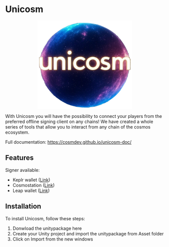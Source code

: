 # Unicosm

<p align="center">
<img src="https://github.com/cosmDev/Unicosm/blob/main/Icon/github/unicosm3.png" 
        alt="Picture" 
        width="300" 
        style="display: block; margin: 0 auto" />
</p>       
With Unicosm you will have the possibility to connect your players from the preferred offline signing client on any chains!
We have created a whole series of tools that allow you to interact from any chain of the cosmos ecosystem.

Full documentation:
https://cosmdev.github.io/unicosm-doc/

## Features
Signer available:
- Keplr wallet ([Link](https://www.keplr.app/get))
- Cosmostation ([Link](https://www.cosmostation.io/products/cosmostation_extension))
- Leap wallet ([Link](https://www.leapwallet.io/extension)) 

## Installation

To install Unicosm, follow these steps:

1. Donwload the unitypackage here
2. Create your Unity project and import the unitypackage from Asset folder
3. Click on Import from the new windows
